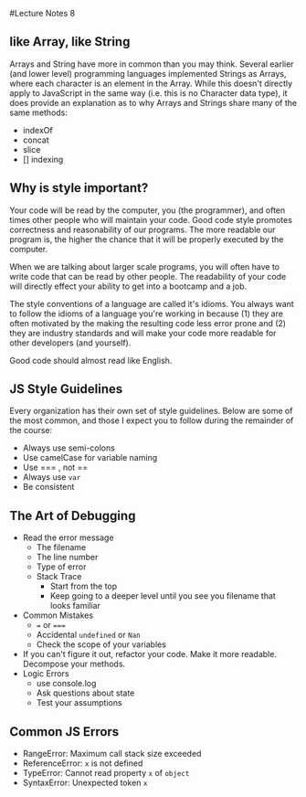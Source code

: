 #Lecture Notes 8

## like Array, like String

Arrays and String have more in common than you may think. Several earlier (and
lower level) programming languages implemented Strings as Arrays, where each
character is an element in the Array. While this doesn't directly apply to
JavaScript in the same way (i.e. this is no Character data type), it does provide
an explanation as to why Arrays and Strings share many of the same methods:

* indexOf
* concat
* slice
* [] indexing

## Why is style important?

Your code will be read by the computer, you (the programmer), and often times
other people who will maintain your code. Good code style promotes correctness
and reasonability of our programs. The more readable our program is, the higher
the chance that it will be properly executed by the computer.

When we are talking about larger scale programs, you will often have to write code that
can be read by other people. The readability of your code will directly effect your
ability to get into a bootcamp and a job.

The style conventions of a language are called it's idioms. You always want to follow
the idioms of a language you're working in because (1) they are often motivated by the
making the resulting code less error prone and (2) they are industry standards and will
make your code more readable for other developers (and yourself).

Good code should almost read like English.

## JS Style Guidelines

Every organization has their own set of style guidelines. Below are some of the most
common, and those I expect you to follow during the remainder of the course:

* Always use semi-colons
* Use camelCase for variable naming
* Use === , not ==
* Always use `var`
* Be consistent

## The Art of Debugging

* Read the error message
  - The filename
  - The line number
  - Type of error
  - Stack Trace
    * Start from the top
    * Keep going to a deeper level until you see you filename that looks familiar    
* Common Mistakes
  - `=` or `===`
  - Accidental `undefined` or `Nan`
  - Check the scope of your variables
* If you can't figure it out, refactor your code. Make it more readable. Decompose your methods.
* Logic Errors
  - use console.log
  - Ask questions about state
  - Test your assumptions

## Common JS Errors

* RangeError: Maximum call stack size exceeded
* ReferenceError: `x` is not defined
* TypeError: Cannot read property `x` of `object`
* SyntaxError: Unexpected token `x`
